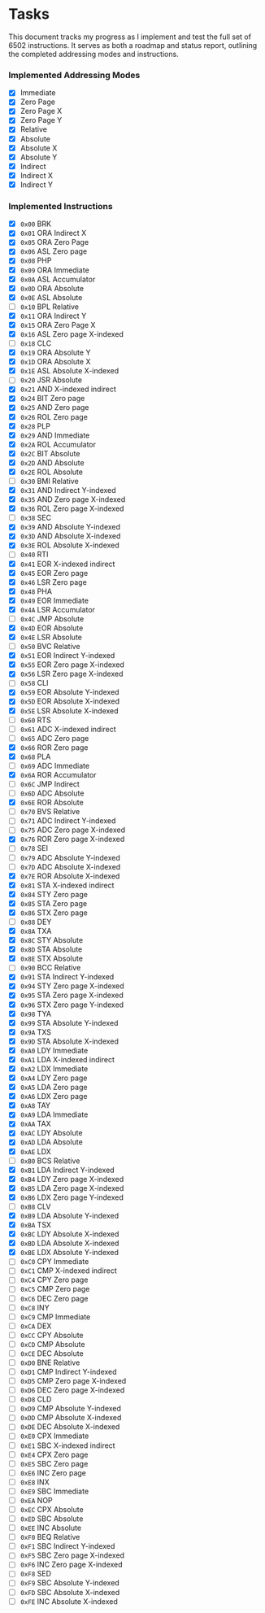 # Tasks

This document tracks my progress as I implement and test the full set of 6502 instructions. It serves as both a roadmap and status report, outlining the completed addressing modes and instructions.

### Implemented Addressing Modes

- [x] Immediate
- [x] Zero Page
- [x] Zero Page X
- [x] Zero Page Y
- [x] Relative
- [x] Absolute
- [x] Absolute X
- [x] Absolute Y
- [x] Indirect
- [x] Indirect X
- [x] Indirect Y

### Implemented Instructions

- [x] `0x00` BRK
- [x] `0x01` ORA Indirect X
- [x] `0x05` ORA Zero Page
- [x] `0x06` ASL Zero page
- [x] `0x08` PHP
- [x] `0x09` ORA Immediate
- [x] `0x0A` ASL Accumulator
- [x] `0x0D` ORA Absolute
- [x] `0x0E` ASL Absolute
- [ ] `0x10` BPL Relative
- [x] `0x11` ORA Indirect Y
- [x] `0x15` ORA Zero Page X
- [x] `0x16` ASL Zero page X-indexed
- [ ] `0x18` CLC
- [x] `0x19` ORA Absolute Y
- [x] `0x1D` ORA Absolute X
- [x] `0x1E` ASL Absolute X-indexed
- [ ] `0x20` JSR Absolute
- [x] `0x21` AND X-indexed indirect
- [x] `0x24` BIT Zero page
- [x] `0x25` AND Zero page
- [x] `0x26` ROL Zero page
- [x] `0x28` PLP
- [x] `0x29` AND Immediate
- [x] `0x2A` ROL Accumulator
- [x] `0x2C` BIT Absolute
- [x] `0x2D` AND Absolute
- [x] `0x2E` ROL Absolute
- [ ] `0x30` BMI Relative
- [x] `0x31` AND Indirect Y-indexed
- [x] `0x35` AND Zero page X-indexed
- [x] `0x36` ROL Zero page X-indexed
- [ ] `0x38` SEC
- [x] `0x39` AND Absolute Y-indexed
- [x] `0x3D` AND Absolute X-indexed
- [x] `0x3E` ROL Absolute X-indexed
- [ ] `0x40` RTI
- [x] `0x41` EOR X-indexed indirect
- [x] `0x45` EOR Zero page
- [x] `0x46` LSR Zero page
- [x] `0x48` PHA
- [x] `0x49` EOR Immediate
- [x] `0x4A` LSR Accumulator
- [ ] `0x4C` JMP Absolute
- [x] `0x4D` EOR Absolute
- [x] `0x4E` LSR Absolute
- [ ] `0x50` BVC Relative
- [x] `0x51` EOR Indirect Y-indexed
- [x] `0x55` EOR Zero page X-indexed
- [x] `0x56` LSR Zero page X-indexed
- [ ] `0x58` CLI
- [x] `0x59` EOR Absolute Y-indexed
- [x] `0x5D` EOR Absolute X-indexed
- [x] `0x5E` LSR Absolute X-indexed
- [ ] `0x60` RTS
- [ ] `0x61` ADC X-indexed indirect
- [ ] `0x65` ADC Zero page
- [x] `0x66` ROR Zero page
- [x] `0x68` PLA
- [ ] `0x69` ADC Immediate
- [x] `0x6A` ROR Accumulator
- [ ] `0x6C` JMP Indirect
- [ ] `0x6D` ADC Absolute
- [x] `0x6E` ROR Absolute
- [ ] `0x70` BVS Relative
- [ ] `0x71` ADC Indirect Y-indexed
- [ ] `0x75` ADC Zero page X-indexed
- [x] `0x76` ROR Zero page X-indexed
- [ ] `0x78` SEI
- [ ] `0x79` ADC Absolute Y-indexed
- [ ] `0x7D` ADC Absolute X-indexed
- [x] `0x7E` ROR Absolute X-indexed
- [x] `0x81` STA X-indexed indirect
- [x] `0x84` STY Zero page
- [x] `0x85` STA Zero page
- [x] `0x86` STX Zero page
- [ ] `0x88` DEY
- [x] `0x8A` TXA
- [x] `0x8C` STY Absolute
- [x] `0x8D` STA Absolute
- [x] `0x8E` STX Absolute
- [ ] `0x90` BCC Relative
- [x] `0x91` STA Indirect Y-indexed
- [x] `0x94` STY Zero page X-indexed
- [x] `0x95` STA Zero page X-indexed
- [x] `0x96` STX Zero page Y-indexed
- [x] `0x98` TYA
- [x] `0x99` STA Absolute Y-indexed
- [x] `0x9A` TXS
- [x] `0x9D` STA Absolute X-indexed
- [x] `0xA0` LDY Immediate
- [x] `0xA1` LDA X-indexed indirect
- [x] `0xA2` LDX Immediate
- [x] `0xA4` LDY Zero page
- [x] `0xA5` LDA Zero page
- [x] `0xA6` LDX Zero page
- [x] `0xA8` TAY
- [x] `0xA9` LDA Immediate
- [x] `0xAA` TAX
- [x] `0xAC` LDY Absolute
- [x] `0xAD` LDA Absolute
- [x] `0xAE` LDX
- [ ] `0xB0` BCS Relative
- [x] `0xB1` LDA Indirect Y-indexed
- [x] `0xB4` LDY Zero page X-indexed
- [x] `0xB5` LDA Zero page X-indexed
- [x] `0xB6` LDX Zero page Y-indexed
- [ ] `0xB8` CLV
- [x] `0xB9` LDA Absolute Y-indexed
- [x] `0xBA` TSX
- [x] `0xBC` LDY Absolute X-indexed
- [x] `0xBD` LDA Absolute X-indexed
- [x] `0xBE` LDX Absolute Y-indexed
- [ ] `0xC0` CPY Immediate
- [ ] `0xC1` CMP X-indexed indirect
- [ ] `0xC4` CPY Zero page
- [ ] `0xC5` CMP Zero page
- [ ] `0xC6` DEC Zero page
- [ ] `0xC8` INY
- [ ] `0xC9` CMP Immediate
- [ ] `0xCA` DEX
- [ ] `0xCC` CPY Absolute
- [ ] `0xCD` CMP Absolute
- [ ] `0xCE` DEC Absolute
- [ ] `0xD0` BNE Relative
- [ ] `0xD1` CMP Indirect Y-indexed
- [ ] `0xD5` CMP Zero page X-indexed
- [ ] `0xD6` DEC Zero page X-indexed
- [ ] `0xD8` CLD
- [ ] `0xD9` CMP Absolute Y-indexed
- [ ] `0xDD` CMP Absolute X-indexed
- [ ] `0xDE` DEC Absolute X-indexed
- [ ] `0xE0` CPX Immediate
- [ ] `0xE1` SBC X-indexed indirect
- [ ] `0xE4` CPX Zero page
- [ ] `0xE5` SBC Zero page
- [ ] `0xE6` INC Zero page
- [ ] `0xE8` INX
- [ ] `0xE9` SBC Immediate
- [ ] `0xEA` NOP
- [ ] `0xEC` CPX Absolute
- [ ] `0xED` SBC Absolute
- [ ] `0xEE` INC Absolute
- [ ] `0xF0` BEQ Relative
- [ ] `0xF1` SBC Indirect Y-indexed
- [ ] `0xF5` SBC Zero page X-indexed
- [ ] `0xF6` INC Zero page X-indexed
- [ ] `0xF8` SED
- [ ] `0xF9` SBC Absolute Y-indexed
- [ ] `0xFD` SBC Absolute X-indexed
- [ ] `0xFE` INC Absolute X-indexed
